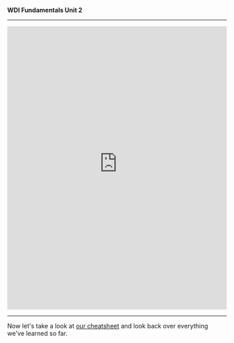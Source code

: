 **WDI Fundamentals Unit 2**

---

<iframe id="typeform-full" width="100%" height="650px" frameborder="0" src="https://ga-immersives.typeform.com/to/TAtU4F"></iframe>

<script type="text/javascript" src="https://s3-eu-west-1.amazonaws.com/share.typeform.com/embed.js"></script>

---

Now let's take a look at [our cheatsheet](08_cheatsheet.md) and look back over everything we've learned so far.